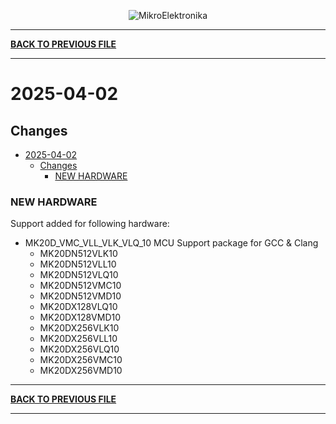 <p align="center">
  <img src="http://www.mikroe.com/img/designs/beta/logo_small.png?raw=true" alt="MikroElektronika"/>
</p>

---

**[BACK TO PREVIOUS FILE](../changelog.md)**

---

# 2025-04-02

## Changes

- [2025-04-02](#2025-04-02)
  - [Changes](#changes)
    - [NEW HARDWARE](#new-hardware)

### NEW HARDWARE

Support added for following hardware:

+ MK20D_VMC_VLL_VLK_VLQ_10 MCU Support package for GCC & Clang
  + MK20DN512VLK10
  + MK20DN512VLL10
  + MK20DN512VLQ10
  + MK20DN512VMC10
  + MK20DN512VMD10
  + MK20DX128VLQ10
  + MK20DX128VMD10
  + MK20DX256VLK10
  + MK20DX256VLL10
  + MK20DX256VLQ10
  + MK20DX256VMC10
  + MK20DX256VMD10

---

**[BACK TO PREVIOUS FILE](../changelog.md)**

---
